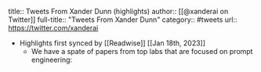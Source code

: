 title:: Tweets From Xander Dunn (highlights)
author:: [[@xanderai on Twitter]]
full-title:: "Tweets From Xander Dunn"
category:: #tweets
url:: https://twitter.com/xanderai

- Highlights first synced by [[Readwise]] [[Jan 18th, 2023]]
	- We have a spate of papers from top labs that are focused on prompt engineering: